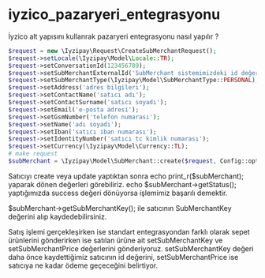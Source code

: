# iyzico_pazaryeri_entegrasyonu
İyzico alt yapısını kullanrak pazaryeri entegrasyonu nasıl yapılır ? 

```PHP
$request = new \Iyzipay\Request\CreateSubMerchantRequest();
$request->setLocale(\Iyzipay\Model\Locale::TR);
$request->setConversationId(123456789);
$request->setSubMerchantExternalId('SubMerchant sistemimizdeki id değeri');
$request->setSubMerchantType(\Iyzipay\Model\SubMerchantType::PERSONAL);
$request->setAddress('adres bilgileri');
$request->setContactName('satıcı adı');
$request->setContactSurname('satıcı soyadı');
$request->setEmail('e-posta adresi');
$request->setGsmNumber('telefon numarası');
$request->setName('adı soyadı');
$request->setIban('satıcı iban numarası');
$request->setIdentityNumber('satıcı tc kimlik numarası');
$request->setCurrency(\Iyzipay\Model\Currency::TL);
# make request
$subMerchant = \Iyzipay\Model\SubMerchant::create($request, Config::options());
```
Satıcıyı create veya update yaptıktan sonra echo print_r($subMerchant); yaparak dönen değerleri görebiliriz.  echo $subMerchant->getStatus(); yaptığımızda success değeri dönüyorsa işlemimiz başarılı demektir.

$subMerchant->getSubMerchantKey(); ile satıcının SubMerchantKey değerini alıp  kaydedebilirsiniz.

Satış işlemi gerçekleşirken ise standart entegrasyondan farklı olarak sepet ürünlerini gönderirken ise satılan ürüne ait setSubMerchantKey ve setSubMerchantPrice değerlerini gönderiyoruz. setSubMerchantKey değeri  daha önce kaydettiğimiz satıcının id değerini, setSubMerchantPrice ise satıcıya ne kadar ödeme geçeceğini belirtiyor.
